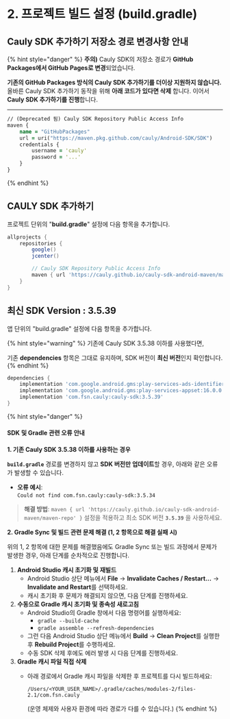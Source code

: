 # 2. 프로젝트 빌드 설정 (build.gradle)

## Cauly SDK 추가하기 저장소 경로 변경사항 안내

{% hint style="danger" %}
**주의)** Cauly SDK의 저장소 경로가 **GitHub Packages에서 GitHub Pages로 변경**되었습니다.

**기존의 GitHub Packages 방식의 Cauly SDK 추가하기를 더이상 지원하지 않습니다.** 올바른 Cauly SDK 추가하기 동작을 위해 **아래 코드가 있다면 삭제** 합니다. 이어서 **Cauly SDK 추가하기를 진행**합니다.

***

```clojure
// (Deprecated 됨) Cauly SDK Repository Public Access Info
maven {
    name = "GitHubPackages"
    url = uri("https://maven.pkg.github.com/cauly/Android-SDK/SDK")
    credentials {
        username = 'cauly'
        password = '...'
    }
}
```
{% endhint %}

## CAULY SDK 추가하기

프로젝트 단위의 "**build.gradle**" 설정에 다음 항목을 추가합니다.

```groovy
allprojects {
    repositories {
        google()
        jcenter()

        // Cauly SDK Repository Public Access Info
        maven { url 'https://cauly.github.io/cauly-sdk-android-maven/maven-repo' }
    }
}
```

## 최신 SDK Version : 3.5.39



앱 단위의 "build.gradle" 설정에 다음 항목을 추가합니다.

{% hint style="warning" %}
기존에 Cauly SDK 3.5.38 이하를 사용했다면,

기존 **dependencies** 항목은 그대로 유지하며, SDK 버전이 **최신 버전**인지 확인합니다.
{% endhint %}

```groovy
dependencies {
    implementation 'com.google.android.gms:play-services-ads-identifier:17.0.0'
    implementation 'com.google.android.gms:play-services-appset:16.0.0'
    implementation 'com.fsn.cauly:cauly-sdk:3.5.39' 
}
```

{% hint style="danger" %}
#### SDK 및 Gradle 관련 오류 안내 <a href="#sdk-gradle" id="sdk-gradle"></a>

**1. 기존 Cauly SDK 3.5.38 이하를 사용하는 경우**

&#x20;**`build.gradle`** 경로를 변경하지 않고 **SDK 버전만 업데이트**할 경우, 아래와 같은 오류가 발생할 수 있습니다.

* **오류 예시**:\
  `Could not find com.fsn.cauly:cauly-sdk:3.5.34`

> **해결 방법**: `maven { url 'https://cauly.github.io/cauly-sdk-android-maven/maven-repo' }` 설정을 적용하고 최소 SDK 버전 **`3.5.39`** 을 사용하세요.

**2. Gradle Sync 및 빌드 관련 문제 해결 (1, 2 항목으로 해결 실패 시)**

위의 1, 2 항목에 대한 문제를 해결했음에도 Gradle Sync 또는 빌드 과정에서 문제가 발생한 경우, 아래 단계를 순차적으로 진행합니다.

1. **Android Studio 캐시 초기화 및 재빌드**
   * Android Studio 상단 메뉴에서 **File** → **Invalidate Caches / Restart...** → **Invalidate and Restart**를 선택하세요.
   * 캐시 초기화 후 문제가 해결되지 않으면, 다음 단계를 진행하세요.
2. **수동으로 Gradle 캐시 초기화 및 종속성 새로고침**
   * Android Studio의 Gradle 창에서 다음 명령어를 실행하세요:
     * `gradle --build-cache`
     * `gradle assemble --refresh-dependencies`
   * 그런 다음 Android Studio 상단 메뉴에서 **Build** → **Clean Project**를 실행한 후 **Rebuild Project**를 수행하세요.
   * 수동 SDK 삭제 후에도 에러 발생 시 다음 단계를 진행하세요.
3. **Gradle 캐시 파일 직접 삭제**
   *   아래 경로에서 Gradle 캐시 파일을 삭제한 후 프로젝트를 다시 빌드하세요:

       ```
       /Users/<YOUR_USER_NAME>/.gradle/caches/modules-2/files-2.1/com.fsn.cauly
       ```

       (운영 체제와 사용자 환경에 따라 경로가 다를 수 있습니다.)
{% endhint %}

